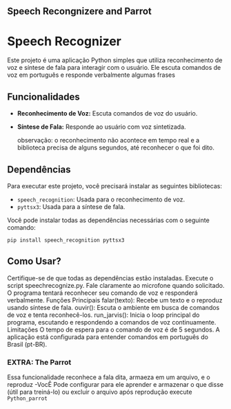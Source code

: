 ## Speech Recongnizere and Parrot

# Speech Recognizer

Este projeto é uma aplicação Python simples que utiliza reconhecimento de voz e síntese de fala para interagir com o usuário. Ele escuta comandos de voz em português e responde verbalmente algumas frases

## Funcionalidades

- **Reconhecimento de Voz:** Escuta comandos de voz do usuário.
- **Síntese de Fala:** Responde ao usuário com voz sintetizada.

  observação: o reconhecimento não acontece em tempo real e a biblioteca precisa de alguns segundos, até reconhecer o que foi dito.

## Dependências

Para executar este projeto, você precisará instalar as seguintes bibliotecas:

- `speech_recognition`: Usada para o reconhecimento de voz.
- `pyttsx3`: Usada para a síntese de fala.

Você pode instalar todas as dependências necessárias com o seguinte comando:

```pip install speech_recognition pyttsx3```

## Como Usar?

Certifique-se de que todas as dependências estão instaladas.
Execute o script speechrecognize.py.
Fale claramente ao microfone quando solicitado.
O programa tentará reconhecer seu comando de voz e responderá verbalmente.
Funções Principais
falar(texto): Recebe um texto e o reproduz usando síntese de fala.
ouvir(): Escuta o ambiente em busca de comandos de voz e tenta reconhecê-los.
run_jarvis(): Inicia o loop principal do programa, escutando e respondendo a comandos de voz continuamente.
Limitações
O tempo de espera para o comando de voz é de 5 segundos.
A aplicação está configurada para entender comandos em português do Brasil (pt-BR).

### EXTRA: The Parrot

Essa funcionalidade reconhece a fala dita, armaeza em um arquivo, e o reproduz
-VocÊ Pode configurar para ele aprender e armazenar o que disse (útil para treiná-lo) ou excluir o arquivo após reprodução
execute `Python_parrot`
